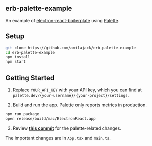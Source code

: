 ## erb-palette-example

An example of [electron-react-boilerplate](https://github.com/electron-react-boilerplate/electron-react-boilerplate) using [Palette](https://palette.dev).

## Setup

```bash
git clone https://github.com/amilajack/erb-palette-example
cd erb-palette-example
npm install
npm start
```

## Getting Started

1. Replace `YOUR_API_KEY` with your API key, which you can find at `palette.dev/{your-username}/{your-project}/settings`.

2. Build and run the app. Palette only reports metrics in production.

```bash
npm run package
open release/build/mac/ElectronReact.app
```

3. Review **[this commit](https://github.com/amilajack/erb-palette-example/commit/HEAD)** for the palette-related changes.

The important changes are in `App.tsx` and `main.ts`.
